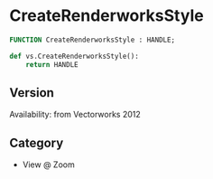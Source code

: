 # CreateRenderworksStyle

```pascal
FUNCTION CreateRenderworksStyle : HANDLE;
```

```python
def vs.CreateRenderworksStyle():
    return HANDLE
```

## Version
Availability: from Vectorworks 2012

## Category
* View @ Zoom

